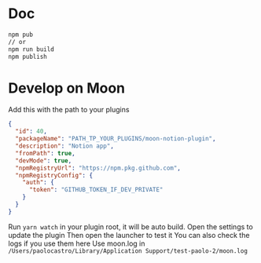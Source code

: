 # Doc

```bash
npm pub 
// or 
npm run build
npm publish
```

# Develop on Moon

Add this with the path to your plugins
```json
{
  "id": 40,
  "packageName": "PATH_TP_YOUR_PLUGINS/moon-notion-plugin",
  "description": "Notion app",
  "fromPath": true, 
  "devMode": true, 
  "npmRegistryUrl": "https://npm.pkg.github.com",
  "npmRegistryConfig": {
    "auth": {
      "token": "GITHUB_TOKEN_IF_DEV_PRIVATE"
    }
  }
}
```

Run `yarn watch` in your plugin root, it will be auto build.
Open the settings to update the plugin
Then open the launcher to test it
You can also check the logs if you use them here
Use moon.log in `/Users/paolocastro/Library/Application Support/test-paolo-2/moon.log`